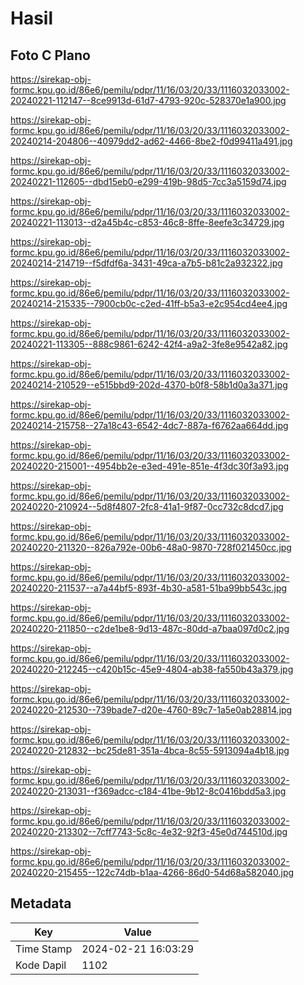 # Hasil

## Foto C Plano

https://sirekap-obj-formc.kpu.go.id/86e6/pemilu/pdpr/11/16/03/20/33/1116032033002-20240221-112147--8ce9913d-61d7-4793-920c-528370e1a900.jpg

https://sirekap-obj-formc.kpu.go.id/86e6/pemilu/pdpr/11/16/03/20/33/1116032033002-20240214-204806--40979dd2-ad62-4466-8be2-f0d99411a491.jpg

https://sirekap-obj-formc.kpu.go.id/86e6/pemilu/pdpr/11/16/03/20/33/1116032033002-20240221-112605--dbd15eb0-e299-419b-98d5-7cc3a5159d74.jpg

https://sirekap-obj-formc.kpu.go.id/86e6/pemilu/pdpr/11/16/03/20/33/1116032033002-20240221-113013--d2a45b4c-c853-46c8-8ffe-8eefe3c34729.jpg

https://sirekap-obj-formc.kpu.go.id/86e6/pemilu/pdpr/11/16/03/20/33/1116032033002-20240214-214719--f5dfdf6a-3431-49ca-a7b5-b81c2a932322.jpg

https://sirekap-obj-formc.kpu.go.id/86e6/pemilu/pdpr/11/16/03/20/33/1116032033002-20240214-215335--7900cb0c-c2ed-41ff-b5a3-e2c954cd4ee4.jpg

https://sirekap-obj-formc.kpu.go.id/86e6/pemilu/pdpr/11/16/03/20/33/1116032033002-20240221-113305--888c9861-6242-42f4-a9a2-3fe8e9542a82.jpg

https://sirekap-obj-formc.kpu.go.id/86e6/pemilu/pdpr/11/16/03/20/33/1116032033002-20240214-210529--e515bbd9-202d-4370-b0f8-58b1d0a3a371.jpg

https://sirekap-obj-formc.kpu.go.id/86e6/pemilu/pdpr/11/16/03/20/33/1116032033002-20240214-215758--27a18c43-6542-4dc7-887a-f6762aa664dd.jpg

https://sirekap-obj-formc.kpu.go.id/86e6/pemilu/pdpr/11/16/03/20/33/1116032033002-20240220-215001--4954bb2e-e3ed-491e-851e-4f3dc30f3a93.jpg

https://sirekap-obj-formc.kpu.go.id/86e6/pemilu/pdpr/11/16/03/20/33/1116032033002-20240220-210924--5d8f4807-2fc8-41a1-9f87-0cc732c8dcd7.jpg

https://sirekap-obj-formc.kpu.go.id/86e6/pemilu/pdpr/11/16/03/20/33/1116032033002-20240220-211320--826a792e-00b6-48a0-9870-728f021450cc.jpg

https://sirekap-obj-formc.kpu.go.id/86e6/pemilu/pdpr/11/16/03/20/33/1116032033002-20240220-211537--a7a44bf5-893f-4b30-a581-51ba99bb543c.jpg

https://sirekap-obj-formc.kpu.go.id/86e6/pemilu/pdpr/11/16/03/20/33/1116032033002-20240220-211850--c2de1be8-9d13-487c-80dd-a7baa097d0c2.jpg

https://sirekap-obj-formc.kpu.go.id/86e6/pemilu/pdpr/11/16/03/20/33/1116032033002-20240220-212245--c420b15c-45e9-4804-ab38-fa550b43a379.jpg

https://sirekap-obj-formc.kpu.go.id/86e6/pemilu/pdpr/11/16/03/20/33/1116032033002-20240220-212530--739bade7-d20e-4760-89c7-1a5e0ab28814.jpg

https://sirekap-obj-formc.kpu.go.id/86e6/pemilu/pdpr/11/16/03/20/33/1116032033002-20240220-212832--bc25de81-351a-4bca-8c55-5913094a4b18.jpg

https://sirekap-obj-formc.kpu.go.id/86e6/pemilu/pdpr/11/16/03/20/33/1116032033002-20240220-213031--f369adcc-c184-41be-9b12-8c0416bdd5a3.jpg

https://sirekap-obj-formc.kpu.go.id/86e6/pemilu/pdpr/11/16/03/20/33/1116032033002-20240220-213302--7cff7743-5c8c-4e32-92f3-45e0d744510d.jpg

https://sirekap-obj-formc.kpu.go.id/86e6/pemilu/pdpr/11/16/03/20/33/1116032033002-20240220-215455--122c74db-b1aa-4266-86d0-54d68a582040.jpg


## Metadata

| Key        | Value               |
| ---------- | ------------------- |
| Time Stamp | 2024-02-21 16:03:29 |
| Kode Dapil | 1102                |



